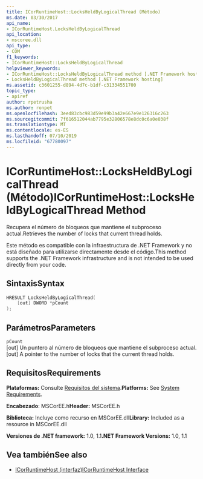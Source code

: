 ```yaml
---
title: ICorRuntimeHost::LocksHeldByLogicalThread (Método)
ms.date: 03/30/2017
api_name:
- ICorRuntimeHost.LocksHeldByLogicalThread
api_location:
- mscoree.dll
api_type:
- COM
f1_keywords:
- ICorRuntimeHost::LocksHeldByLogicalThread
helpviewer_keywords:
- ICorRuntimeHost::LocksHeldByLogicalThread method [.NET Framework hosting]
- LocksHeldByLogicalThread method [.NET Framework hosting]
ms.assetid: c3601255-d894-4d7c-b1df-c31334551700
topic_type:
- apiref
author: rpetrusha
ms.author: ronpet
ms.openlocfilehash: 3eed83cbc983d59e99b3a42e667e9e126316c263
ms.sourcegitcommit: 7f616512044ab7795e32806578e8dc0c6a0e038f
ms.translationtype: MT
ms.contentlocale: es-ES
ms.lasthandoff: 07/10/2019
ms.locfileid: "67780097"
---
```

# <a name="icorruntimehostlocksheldbylogicalthread-method"></a><span data-ttu-id="7f8d6-102">ICorRuntimeHost::LocksHeldByLogicalThread (Método)</span><span class="sxs-lookup"><span data-stu-id="7f8d6-102">ICorRuntimeHost::LocksHeldByLogicalThread Method</span></span>
<span data-ttu-id="7f8d6-103">Recupera el número de bloqueos que mantiene el subproceso actual.</span><span class="sxs-lookup"><span data-stu-id="7f8d6-103">Retrieves the number of locks that current thread holds.</span></span>  
  
 <span data-ttu-id="7f8d6-104">Este método es compatible con la infraestructura de .NET Framework y no está diseñado para utilizarse directamente desde el código.</span><span class="sxs-lookup"><span data-stu-id="7f8d6-104">This method supports the .NET Framework infrastructure and is not intended to be used directly from your code.</span></span>  
  
## <a name="syntax"></a><span data-ttu-id="7f8d6-105">Sintaxis</span><span class="sxs-lookup"><span data-stu-id="7f8d6-105">Syntax</span></span>  
  
```cpp  
HRESULT LocksHeldByLogicalThread(  
    [out] DWORD *pCount  
);  
```  
  
## <a name="parameters"></a><span data-ttu-id="7f8d6-106">Parámetros</span><span class="sxs-lookup"><span data-stu-id="7f8d6-106">Parameters</span></span>  
 `pCount`  
 <span data-ttu-id="7f8d6-107">[out] Un puntero al número de bloqueos que mantiene el subproceso actual.</span><span class="sxs-lookup"><span data-stu-id="7f8d6-107">[out] A pointer to the number of locks that the current thread holds.</span></span>  
  
## <a name="requirements"></a><span data-ttu-id="7f8d6-108">Requisitos</span><span class="sxs-lookup"><span data-stu-id="7f8d6-108">Requirements</span></span>  
 <span data-ttu-id="7f8d6-109">**Plataformas:** Consulte [Requisitos del sistema](../../../../docs/framework/get-started/system-requirements.md).</span><span class="sxs-lookup"><span data-stu-id="7f8d6-109">**Platforms:** See [System Requirements](../../../../docs/framework/get-started/system-requirements.md).</span></span>  
  
 <span data-ttu-id="7f8d6-110">**Encabezado**: MSCorEE.h</span><span class="sxs-lookup"><span data-stu-id="7f8d6-110">**Header:** MSCorEE.h</span></span>  
  
 <span data-ttu-id="7f8d6-111">**Biblioteca:** Incluye como recurso en MSCorEE.dll</span><span class="sxs-lookup"><span data-stu-id="7f8d6-111">**Library:** Included as a resource in MSCorEE.dll</span></span>  
  
 <span data-ttu-id="7f8d6-112">**Versiones de .NET framework:** 1.0, 1.1</span><span class="sxs-lookup"><span data-stu-id="7f8d6-112">**.NET Framework Versions:** 1.0, 1.1</span></span>  
  
## <a name="see-also"></a><span data-ttu-id="7f8d6-113">Vea también</span><span class="sxs-lookup"><span data-stu-id="7f8d6-113">See also</span></span>

- [<span data-ttu-id="7f8d6-114">ICorRuntimeHost (interfaz)</span><span class="sxs-lookup"><span data-stu-id="7f8d6-114">ICorRuntimeHost Interface</span></span>](../../../../docs/framework/unmanaged-api/hosting/icorruntimehost-interface.md)
